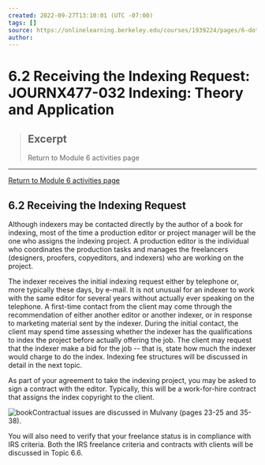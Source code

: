 ```yaml
---
created: 2022-09-27T13:10:01 (UTC -07:00)
tags: []
source: https://onlinelearning.berkeley.edu/courses/1939224/pages/6-dot-2-receiving-the-indexing-request
author: 
---
```


# 6.2 Receiving the Indexing Request: JOURNX477-032 Indexing: Theory and Application

> ## Excerpt
> Return to Module 6 activities page

---
[Return to Module 6 activities page](https://onlinelearning.berkeley.edu/courses/1939224/pages/module-6 "Module 6")

## 6.2 Receiving the Indexing Request

Although indexers may be contacted directly by the author of a book for indexing, most of the time a production editor or project manager will be the one who assigns the indexing project. A production editor is the individual who coordinates the production tasks and manages the freelancers (designers, proofers, copyeditors, and indexers) who are working on the project.

The indexer receives the initial indexing request either by telephone or, more typically these days, by e-mail. It is not unusual for an indexer to work with the same editor for several years without actually ever speaking on the telephone. A first-time contact from the client may come through the recommendation of either another editor or another indexer, or in response to marketing material sent by the indexer. During the initial contact, the client may spend time assessing whether the indexer has the qualifications to index the project before actually offering the job. The client may request that the indexer make a bid for the job -- that is, state how much the indexer would charge to do the index. Indexing fee structures will be discussed in detail in the next topic.

As part of your agreement to take the indexing project, you may be asked to sign a contract with the editor. Typically, this will be a work-for-hire contract that assigns the index copyright to the client.

![book](https://onlinelearning.berkeley.edu/courses/1939224/files/233565965/preview)Contractual issues are discussed in Mulvany (pages 23-25 and 35-38).

You will also need to verify that your freelance status is in compliance with IRS criteria. Both the IRS freelance criteria and contracts with clients will be discussed in Topic 6.6.
